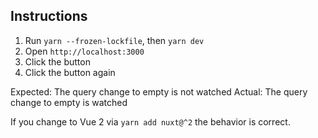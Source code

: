 ## Instructions

1. Run `yarn --frozen-lockfile`, then `yarn dev`
1. Open `http://localhost:3000`
1. Click the button
1. Click the button again

Expected: The query change to empty is not watched
Actual: The query change to empty is watched

If you change to Vue 2 via `yarn add nuxt@^2` the behavior is correct.
